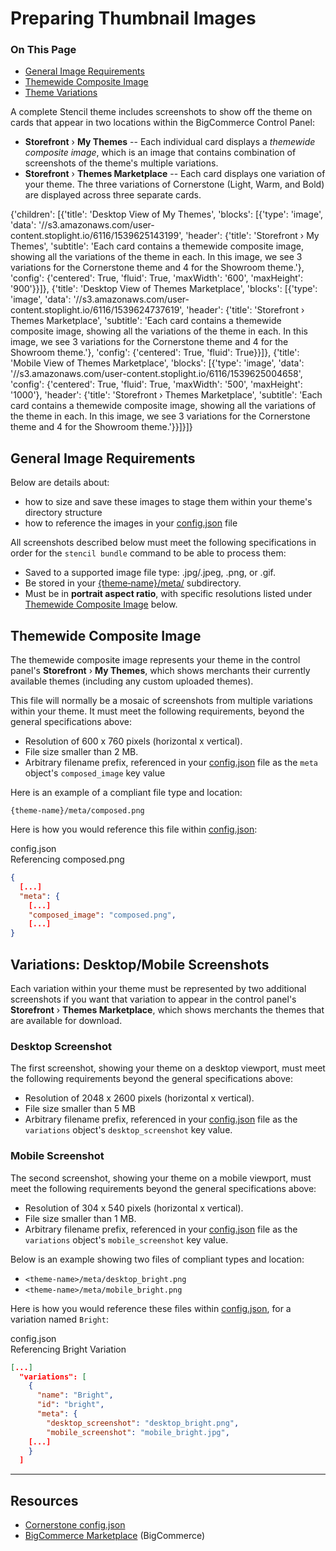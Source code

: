 <h1>Preparing Thumbnail Images</h1>
<div class="otp" id="no-index">
	<h3> On This Page </h3>
	<ul>
    <li><a href="#preparing_general-image">General Image Requirements</a></li>
    <li><a href="#preparing_themewide-composite">Themewide Composite Image</a></li>
    <li><a href="#preparing_variations">Theme Variations</a></li>
	</ul>
</div>

A complete Stencil theme includes screenshots to show off the theme on cards that appear in two locations within the BigCommerce Control Panel:

* **Storefront** › **My Themes** -- Each individual card displays a _themewide composite image_, which is an image that contains combination of screenshots of the theme's multiple variations. 
* **Storefront** › **Themes Marketplace** -- Each card displays one variation of your theme. The three variations of Cornerstone (Light, Warm, and Bold) are displayed across three separate cards.

<div class="tab-block">
    {'children': [{'title': 'Desktop View of My Themes', 'blocks': [{'type': 'image', 'data': '//s3.amazonaws.com/user-content.stoplight.io/6116/1539625143199', 'header': {'title': 'Storefront › My Themes', 'subtitle': 'Each card contains a themewide composite image, showing all the variations of the theme in each. In this image, we see 3 variations for the Cornerstone theme and 4 for the Showroom theme.'}, 'config': {'centered': True, 'fluid': True, 'maxWidth': '600', 'maxHeight': '900'}}]}, {'title': 'Desktop View of Themes Marketplace', 'blocks': [{'type': 'image', 'data': '//s3.amazonaws.com/user-content.stoplight.io/6116/1539624737619', 'header': {'title': 'Storefront › Themes Marketplace', 'subtitle': 'Each card contains a themewide composite image, showing all the variations of the theme in each. In this image, we see 3 variations for the Cornerstone theme and 4 for the Showroom theme.'}, 'config': {'centered': True, 'fluid': True}}]}, {'title': 'Mobile View of Themes Marketplace', 'blocks': [{'type': 'image', 'data': '//s3.amazonaws.com/user-content.stoplight.io/6116/1539625004658', 'config': {'centered': True, 'fluid': True, 'maxWidth': '500', 'maxHeight': '1000'}, 'header': {'title': 'Storefront › Themes Marketplace', 'subtitle': 'Each card contains a themewide composite image, showing all the variations of the theme in each. In this image, we see 3 variations for the Cornerstone theme and 4 for the Showroom theme.'}}]}]}
</div>

<a href='#preparing_general-image' aria-hidden='true' class='block-anchor'  id='preparing_general-image'><i aria-hidden='true' class='linkify icon'></i></a>

## General Image Requirements

Below are details about:
* how to size and save these images to stage them within your theme's directory structure
* how to reference the images in your <span class="fn"><a href="https://github.com/bigcommerce/cornerstone/blob/master/config.json">config.json</a></span> file

All screenshots described below must meet the following specifications in order for the `stencil bundle` command to be able to process them:

* Saved to a supported image file type: .jpg/.jpeg, .png, or .gif.
* Be stored in your <span class="fp"><a href="https://github.com/bigcommerce/cornerstone/tree/master/meta">{theme‑name}/meta/</a></span> subdirectory.
* Must be in **portrait aspect ratio**, with specific resolutions listed under [Themewide Composite Image](#preparing_themewide-composite) below.

<a href='#preparing_themewide-composite' aria-hidden='true' class='block-anchor'  id='preparing_themewide-composite'><i aria-hidden='true' class='linkify icon'></i></a>

## Themewide Composite Image

The themewide composite image represents your theme in the control panel's **Storefront** › **My Themes**, which shows merchants their currently available themes (including any custom uploaded themes). 

This file will normally be a mosaic of screenshots from multiple variations within your theme. It must meet the following requirements, beyond the general specifications above:

* Resolution of 600 x 760 pixels (horizontal x vertical).
* File size smaller than 2 MB.
* Arbitrary filename prefix, referenced in your <span class="fn"><a href="https://github.com/bigcommerce/cornerstone/blob/master/config.json">config.json</a></span> file as the `meta` object's `composed_image` key value

Here is an example of a compliant file type and location:

`{theme‑name}/meta/composed.png`

Here is how you would reference this file within <span class="fn"><a href="https://github.com/bigcommerce/cornerstone/blob/master/config.json">config.json</a></span>:


<div class="HubBlock-header">
    <div class="HubBlock-header-title flex items-center">
        <div class="HubBlock-header-name">config.json</div>
    </div><div class="HubBlock-header-subtitle">Referencing composed.png</div>
</div>

<!--
title: "config.json"
subtitle: "Referencing composed.png"
lineNumbers: true
-->

```json
{
  [...]
  "meta": {
    [...]
    "composed_image": "composed.png",	
    [...]
}
```

<a href='#preparing_variations' aria-hidden='true' class='block-anchor'  id='preparing_variations'><i aria-hidden='true' class='linkify icon'></i></a>

## Variations: Desktop/Mobile Screenshots

Each variation within your theme must be represented by two additional screenshots if you want that variation to appear in the control panel's  **Storefront** › **Themes Marketplace**, which shows merchants the themes that are available for download.

### Desktop Screenshot

The first screenshot, showing your theme on a desktop viewport, must meet the following requirements beyond the general specifications above: 
* Resolution of 2048 x 2600 pixels (horizontal x vertical).
* File size smaller than 5 MB
* Arbitrary filename prefix, referenced in your <span class="fn"><a href="https://github.com/bigcommerce/cornerstone/blob/master/config.json">config.json</a></span> file as the `variations` object's `desktop_screenshot` key value.
	
### Mobile Screenshot

The second screenshot, showing your theme on a mobile viewport, must meet the following requirements beyond the general specifications above: 
* Resolution of 304 x 540 pixels (horizontal x vertical).
* File size smaller than 1 MB.
* Arbitrary filename prefix, referenced in your <span class="fn"><a href="https://github.com/bigcommerce/cornerstone/blob/master/config.json"> config.json</a></span> file as the `variations` object's `mobile_screenshot` key value.

Below is an example showing two files of compliant types and location:

* `<theme‑name>/meta/desktop_bright.png`
* `<theme‑name>/meta/mobile_bright.png`	

Here is how you would reference these files within <span class="fn"><a href="https://github.com/bigcommerce/cornerstone/blob/master/config.json">config.json</a></span>, for a variation named `Bright`:


 

<div class="HubBlock-header">
    <div class="HubBlock-header-title flex items-center">
        <div class="HubBlock-header-name">config.json</div>
    </div><div class="HubBlock-header-subtitle">Referencing Bright Variation</div>
</div>

<!--
title: "config.json"
subtitle: "Referencing Bright Variation"
lineNumbers: true
-->

```json
[...]
  "variations": [
    {
      "name": "Bright",
      "id": "bright",
      "meta": {
        "desktop_screenshot": "desktop_bright.png",
        "mobile_screenshot": "mobile_bright.jpg",
    [...]
    }
  ]

```

---

## Resources
* [Cornerstone config.json](https://github.com/bigcommerce/cornerstone/blob/master/config.json)
* [BigCommerce Marketplace](https://www.bigcommerce.com/apps/) (BigCommerce)

